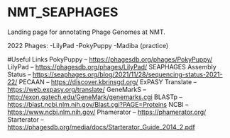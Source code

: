 # NMT_SEAPHAGES

Landing page for annotating Phage Genomes at NMT.

2022 Phages:
    -LilyPad
    -PokyPuppy
    -Madiba (practice)

#Useful Links
PokyPuppy – https://phagesdb.org/phages/PokyPuppy/
LilyPad – https://phagesdb.org/phages/LilyPad/
SEAPHAGES Assembly Status – https://seaphages.org/blog/2021/11/28/sequencing-status-2021-22/
PECAAN – https://discover.kbrinsgd.org/
ExPASY Translate – https://web.expasy.org/translate/
GeneMarkS – http://exon.gatech.edu/GeneMark/genemarks.cgi
BLASTp – https://blast.ncbi.nlm.nih.gov/Blast.cgi?PAGE=Proteins
NCBI – https://www.ncbi.nlm.nih.gov/
Phamerator – https://phamerator.org/
Starterator – https://phagesdb.org/media/docs/Starterator_Guide_2014_2.pdf
